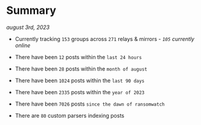 
# Summary
_august 3rd, 2023_

- Currently tracking `153` groups across `271` relays & mirrors - _`105` currently online_

- There have been `12` posts within the `last 24 hours`

- There have been `28` posts within the `month of august`

- There have been `1024` posts within the `last 90 days`

- There have been `2335` posts within the `year of 2023`

- There have been `7026` posts `since the dawn of ransomwatch`

- There are `80` custom parsers indexing posts
